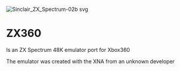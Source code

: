 
![Sinclair_ZX_Spectrum-02b svg](https://github.com/user-attachments/assets/20c160d1-e4b4-435e-95cf-ebfce0fa1503)

# ZX360
Is an ZX Spectrum 48K emulator port for Xbox360

The emulator was created with the XNA
from an unknown developer
